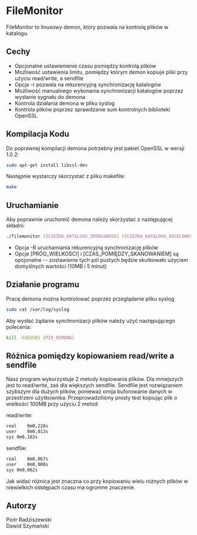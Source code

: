 # FileMonitor

FileMonitor to linuxowy demon, który pozwala na kontrolę plików w katalogu.

## Cechy

- Opcjonalne ustawienienie czasu pomiędzy kontrolą plików
- Możliwość ustawienia limitu, pomiędzy którym demon kopiuje pliki przy użyciu read/write, a sendfile
- Opcja -r pozwala na rekurencyjną synchronizację katalogów
- Możliwość manualnego wykonania synchronizacji katalogów poprzez wysłanie sygnału do demona
- Kontrola działania demona w pliku syslog
- Kontrola plików poprzez sprawdzanie sum kontrolnych biblioteki OpenSSL

## Kompilacja Kodu

Do poprawnej kompilacji demona potrzebny jest pakiet OpenSSL w wersji 1.0.2:
```sh
sudo apt-get install libssl-dev
```

Następnie wystarczy skorzystać z pliku makefile:

```sh
make
```

## Uruchamianie

Aby poprawnie uruchomić demona należy skorzystać z następującej składni:

```sh
./filemonitor [ŚCIEŻKA_KATALOGU_ŹRÓDŁOWEGO] [ŚCIEŻKA_KATALOGU_DOCELOWEGO] [OPT: -R] [PRÓG_WIELKOŚCI]:[CZAS_POMIĘDZY_SKANOWANIEM]
```

- Opcja -R uruchamiania rekurencyjną synchronizację plików
- Opcje [PRÓG_WIELKOŚCI] i [CZAS_POMIĘDZY_SKANOWANIEM] są opcjonalne -- zostawienie tych pól pustych będzie skutkowało użyciem domyślnych wartości (10MB i 5 minut)

## Działanie programu

Pracę demona można kontrolować poprzez przeglądanie pliku syslog

```sh
sudo cat /var/log/syslog
```

Aby wysłać żądanie synchronizacji plików należy użyć następującego polecenia:

```sh
kill -SIGUSR1 [PID_DEMONA]
```

## Różnica pomiędzy kopiowaniem read/write a sendfile

Nasz program wykorzystuje 2 metody kopiowania plików. Dla mniejszych jest to read/write, zaś dla większych sendfile.
Sendfile jest rozwiązaniem szybszym dla dużych plików, ponieważ omija buforowanie danych w przestrzeni użytkownika.
Przeprowadziliśmy prosty test kopiując plik o wielkości 100MB przy użyciu 2 metod:

read/write:
```sh
real	0m0,220s
user	0m0,013s
sys	0m0,183s
```

sendfile:
```sh
real	0m0,067s
user	0m0,000s
sys	0m0,062s
```

Jak widać różnica jest znaczna co przy kopiowaniu wielu różnych plików w niewielkich odstępach czasu ma ogromne znaczenie.

## Autorzy

Piotr Radziszewski\
Dawid Szymański


